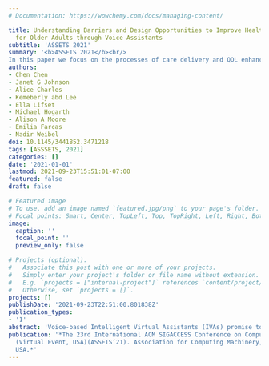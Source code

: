 ```yaml
---
# Documentation: https://wowchemy.com/docs/managing-content/

title: Understanding Barriers and Design Opportunities to Improve Healthcare and QOL
  for Older Adults through Voice Assistants
subtitle: 'ASSETS 2021'
summary: '<b>ASSETS 2021</b><br/>
In this paper we focus on the processes of care delivery and QOL enhancements for older adults as a collaborative task between patients and providers. By interviewing 16 older adults living independently or semi–independently and 5 providers, we identified 12 barriers that older adults might encounter during daily routine and while managing health'
authors:
- Chen Chen
- Janet G Johnson
- Alice Charles
- Kemeberly abd Lee
- Ella Lifset
- Michael Hogarth
- Alison A Moore
- Emilia Farcas
- Nadir Weibel
doi: 10.1145/3441852.3471218
tags: [ASSSETS, 2021]
categories: []
date: '2021-01-01'
lastmod: 2021-09-23T15:51:01-07:00
featured: false
draft: false

# Featured image
# To use, add an image named `featured.jpg/png` to your page's folder.
# Focal points: Smart, Center, TopLeft, Top, TopRight, Left, Right, BottomLeft, Bottom, BottomRight.
image:
  caption: ''
  focal_point: ''
  preview_only: false

# Projects (optional).
#   Associate this post with one or more of your projects.
#   Simply enter your project's folder or file name without extension.
#   E.g. `projects = ["internal-project"]` references `content/project/deep-learning/index.md`.
#   Otherwise, set `projects = []`.
projects: []
publishDate: '2021-09-23T22:51:00.801838Z'
publication_types:
- '1'
abstract: 'Voice-based Intelligent Virtual Assistants (IVAs) promise to improve healthcare management and Quality of Life (QOL) by introducing the paradigm of hands-free and eye-free interactions. However, there has been little understanding regarding the challenges for designing such systems for older adults, especially when it comes to healthcare related tasks. To tackle this, we consider the processes of care delivery and QOL enhancements for older adults as a collaborative task between patients and providers. By interviewing 16 older adults living independently or semi–independently and 5 providers, we identified 12 barriers that older adults might encounter during daily routine and while managing health. We ultimately highlighted key design challenges and opportunities that might be introduced when integrating voice-based IVAs into the life of older adults. Our work will benefit practitioners who study and attempt to create full-fledged IVA-powered smart devices to deliver better care and support an increased QOL for aging populations.'
publication: '*The 23rd International ACM SIGACCESS Conference on Computers and Accessibility
  (Virtual Event, USA)(ASSETS’21). Association for Computing Machinery, Virtual Event,
  USA.*'
---
```

